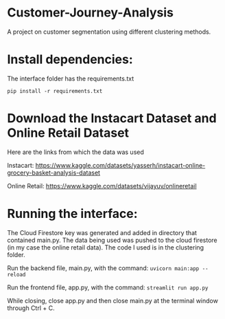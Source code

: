 # Customer-Journey-Analysis
A project on customer segmentation using different clustering methods. 

# Install dependencies:
The interface folder has the requirements.txt

```pip install -r requirements.txt```

# Download the Instacart Dataset and Online Retail Dataset
Here are the links from which the data was used

Instacart: 
https://www.kaggle.com/datasets/yasserh/instacart-online-grocery-basket-analysis-dataset

Online Retail:
https://www.kaggle.com/datasets/vijayuv/onlineretail

# Running the interface:
The Cloud Firestore key was generated and added in directory that contained main.py. The data being used was pushed to the cloud firestore (in my case the online retail data). The code I used is in the clustering folder.

Run the backend file, main.py, with the command:
```uvicorn main:app --reload```

Run the frontend file, app.py, with the command:
```streamlit run app.py```

While closing, close app.py and then close main.py at the terminal window through Ctrl + C. 
